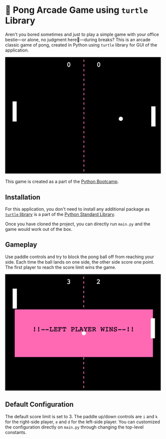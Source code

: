 # 🏓 Pong Arcade Game using `turtle` Library

Aren't you bored sometimes and just to play a simple game with your office bestie—or alone, no judgment here🤗—during breaks? This is an arcade classic game of pong, created in Python using `turtle` library for GUI of the application. 

![pong-arcade-image](attachments/main-image.png)

This game is created as a part of the [Python Bootcamp](https://github.com/GrichSHiran/london-app-brewery-python-bootcamp-projects). 

## Installation
For this application, you don't need to install any additional package as [`turtle` library](https://docs.python.org/3/library/turtle.html) is a part of the [Python Standard Library](https://docs.python.org/3/library/index.html).

Once you have cloned the project, you can directly run `main.py` and the game would work out of the box.

## Gameplay
Use paddle controls and try to block the pong ball off from reaching your side. Each time the ball lands on one side, the other side score one point. The first player to reach the score limit wins the game.

![game-over-image](attachments/game-over-image.png)

## Default Configuration
The default score limit is set to 3. The paddle up/down controls are `i` and `k` for the right-side player, `e` and `d` for the left-side player. You can customized the configuration directly on `main.py` through changing the top-level constants.
